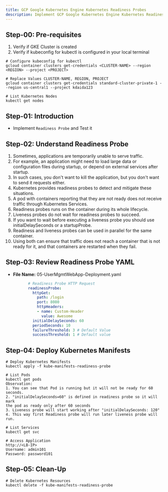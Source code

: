 ```yaml
---
title: GCP Google Kubernetes Engine Kubernetes Readiness Probes
description: Implement GCP Google Kubernetes Engine Kubernetes Readiness Probes
---
```


## Step-00: Pre-requisites
1. Verify if GKE Cluster is created
2. Verify if kubeconfig for kubectl is configured in your local terminal
```t
# Configure kubeconfig for kubectl
gcloud container clusters get-credentials <CLUSTER-NAME> --region <REGION> --project <PROJECT>

# Replace Values CLUSTER-NAME, REGION, PROJECT
gcloud container clusters get-credentials standard-cluster-private-1 --region us-central1 --project kdaida123

# List Kubernetes Nodes
kubectl get nodes
```

## Step-01: Introduction
- Implement `Readiness Probe` and Test it

## Step-02:  Understand Readiness Probe 
1. Sometimes, applications are temporarily unable to serve traffic. 
2. For example, an application might need to load large data or configuration files during startup, or depend on external services after startup. 
3. In such cases, you don't want to kill the application, but you don't want to send it requests either. 
4. Kubernetes provides readiness probes to detect and mitigate these situations. 
5. A pod with containers reporting that they are not ready does not receive traffic through Kubernetes Services.
6. Readiness probes runs on the container during its whole lifecycle.
7. Liveness probes do not wait for readiness probes to succeed. 
8. If you want to wait before executing a liveness probe you should use initialDelaySeconds or a startupProbe.
9. Readiness and liveness probes can be used in parallel for the same container. 
10. Using both can ensure that traffic does not reach a container that is not ready for it, and that containers are restarted when they fail.

## Step-03: Review Readiness Probe YAML
- **File Name:** 05-UserMgmtWebApp-Deployment.yaml
```yaml
          # Readiness Probe HTTP Request            
          readinessProbe:
            httpGet:
              path: /login
              port: 8080
              httpHeaders:
              - name: Custom-Header
                value: Awesome   
            initialDelaySeconds: 60
            periodSeconds: 10
            failureThreshold: 3 # Default Value
            successThreshold: 1 # Default value            
```

## Step-04: Deploy Kubernetes Manifests
```t
# Deploy Kubernetes Manifests
kubectl apply -f kube-manifests-readiness-probe

# List Pods
kubectl get pods
Observation:
1. You can see that Pod is running but it will not be ready for 60 seconds. 
2. "initialDelaySeconds=60" is defined in readiness probe so it will mark
the pod as ready only after 60 seconds
3. Liveness probe will start working after "initialDelaySeconds: 120"
4. This way first Readiness probe will run later liveness probe will run. 

# List Services
kubectl get svc

# Access Application
http://<LB-IP>
Username: admin101
Password: password101
```

## Step-05: Clean-Up
```t
# Delete Kubernetes Resources
kubectl delete -f kube-manifests-readiness-probe
```
